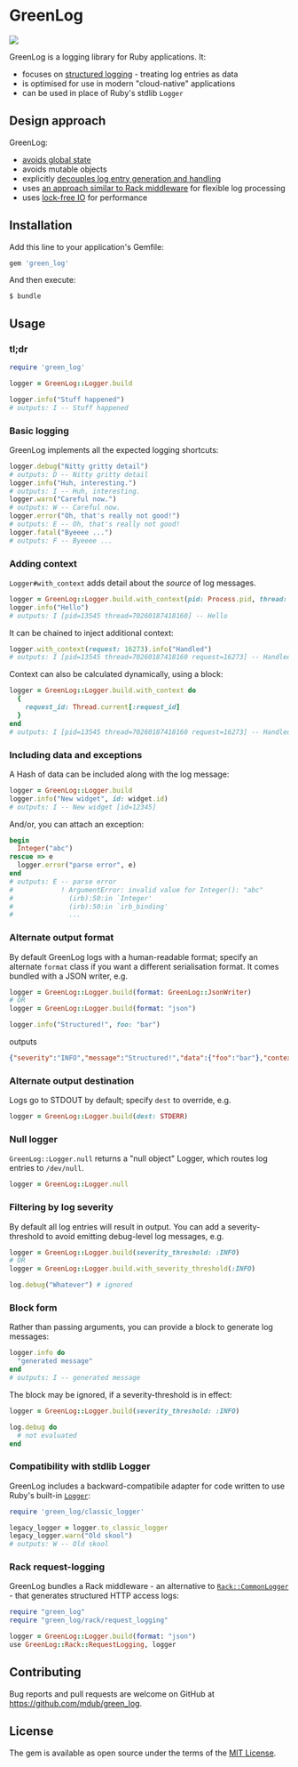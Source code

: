 # GreenLog

![](https://github.com/mdub/green_log/workflows/CI/badge.svg)

GreenLog is a logging library for Ruby applications.  It:

- focuses on [structured logging](https://www.thoughtworks.com/radar/techniques/structured-logging) - treating log entries as data
- is optimised for use in modern "cloud-native" applications
- can be used in place of Ruby's stdlib `Logger`

## Design approach

GreenLog:

- [avoids global state](doc/adr/0002-avoid-global-configuration.md)
- avoids mutable objects
- explicitly [decouples log entry generation and handling](doc/adr/0003-decouple-generation-and-handling.md)
- uses [an approach similar to Rack middleware](doc/adr/0004-use-stacked-handlers-to-solve-many-problems.md) for flexible log processing
- uses [lock-free IO](doc/adr/0006-use-lock-free-io.md) for performance

## Installation

Add this line to your application's Gemfile:

```ruby
gem 'green_log'
```

And then execute:

    $ bundle

## Usage

### tl;dr

```ruby
require 'green_log'

logger = GreenLog::Logger.build

logger.info("Stuff happened")
# outputs: I -- Stuff happened
```

### Basic logging

GreenLog implements all the expected logging shortcuts:

```ruby
logger.debug("Nitty gritty detail")
# outputs: D -- Nitty gritty detail
logger.info("Huh, interesting.")
# outputs: I -- Huh, interesting.
logger.warn("Careful now.")
# outputs: W -- Careful now.
logger.error("Oh, that's really not good!")
# outputs: E -- Oh, that's really not good!
logger.fatal("Byeeee ...")
# outputs: F -- Byeeee ...
```

### Adding context

`Logger#with_context` adds detail about the _source_ of log messages.

```ruby
logger = GreenLog::Logger.build.with_context(pid: Process.pid, thread: Thread.current.object_id)
logger.info("Hello")
# outputs: I [pid=13545 thread=70260187418160] -- Hello
```

It can be chained to inject additional context:

```ruby
logger.with_context(request: 16273).info("Handled")
# outputs: I [pid=13545 thread=70260187418160 request=16273] -- Handled
```

Context can also be calculated dynamically, using a block:

```ruby
logger = GreenLog::Logger.build.with_context do
  {
    request_id: Thread.current[:request_id]
  }
end
# outputs: I [pid=13545 thread=70260187418160 request=16273] -- Handled
```

### Including data and exceptions

A Hash of data can be included along with the log message:

```ruby
logger = GreenLog::Logger.build
logger.info("New widget", id: widget.id)
# outputs: I -- New widget [id=12345]
```

And/or, you can attach an exception:

```ruby
begin
  Integer("abc")
rescue => e
  logger.error("parse error", e)
end
# outputs: E -- parse error
#            ! ArgumentError: invalid value for Integer(): "abc"
#              (irb):50:in `Integer'
#              (irb):50:in `irb_binding'
#              ...
```

### Alternate output format

By default GreenLog logs with a human-readable format; specify an alternate `format`
class if you want a different serialisation format. It comes bundled with a JSON writer, e.g.

```ruby
logger = GreenLog::Logger.build(format: GreenLog::JsonWriter)
# OR
logger = GreenLog::Logger.build(format: "json")

logger.info("Structured!", foo: "bar")
```

outputs

```json
{"severity":"INFO","message":"Structured!","data":{"foo":"bar"},"context":{}}
```

### Alternate output destination

Logs go to STDOUT by default; specify `dest` to override, e.g.

```ruby
logger = GreenLog::Logger.build(dest: STDERR)
```

### Null logger

`GreenLog::Logger.null` returns a "null object" Logger, which routes log entries to `/dev/null`.

```ruby
logger = GreenLog::Logger.null
```

### Filtering by log severity

By default all log entries will result in output. You can add a severity-threshold to avoid emitting debug-level log messages, e.g.

```ruby
logger = GreenLog::Logger.build(severity_threshold: :INFO)
# OR
logger = GreenLog::Logger.build.with_severity_threshold(:INFO)

log.debug("Whatever") # ignored
```

### Block form

Rather than passing arguments, you can provide a block to generate log messages:

```ruby
logger.info do
  "generated message"
end
# outputs: I -- generated message
```

The block may be ignored, if a severity-threshold is in effect:

```ruby
logger = GreenLog::Logger.build(severity_threshold: :INFO)

log.debug do
  # not evaluated
end
```

### Compatibility with stdlib Logger

GreenLog includes a backward-compatibile adapter for code written to use Ruby's built-in [`Logger`](https://ruby-doc.org/stdlib-2.4.0/libdoc/logger/rdoc/Logger.html):

```ruby
require 'green_log/classic_logger'

legacy_logger = logger.to_classic_logger
legacy_logger.warn("Old skool")
# outputs: W -- Old skool
```

### Rack request-logging

GreenLog bundles a Rack middleware - an alternative to [`Rack::CommonLogger`](https://www.rubydoc.info/gems/rack/Rack/CommonLogger) - that generates structured HTTP access logs:

```ruby
require "green_log"
require "green_log/rack/request_logging"

logger = GreenLog::Logger.build(format: "json")
use GreenLog::Rack::RequestLogging, logger
```

## Contributing

Bug reports and pull requests are welcome on GitHub at https://github.com/mdub/green_log.

## License

The gem is available as open source under the terms of the [MIT License](https://opensource.org/licenses/MIT).
